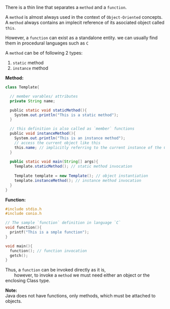 
There is a thin line that separates a `method` and a `function`.  

A `method` is almost always used in the context of `Object-Oriented` concepts.  
A `method` always contains an implecit reference of its asociated object called `this`.  

However, a `function` can exist as a standalone entity. we can usually find them in procedural languages such as `C`  

A `method` can be of following 2 types:  
1. `static` method
2. `instance` method

**Method:**  
```java
class Template{

  // member varables/ attributes
  private String name;

  public static void staticMethod(){
    System.out.println("This is a static method");
  }

  // this definition is also called as `member` functions
  public void instanceMethod(){
    System.out.println("This is an instance method");
    // access the current object like this
    this.name; // implicitly referring to the current instance of the Class
  }
  
  public static void main(String[] args){
    Template.staticMethod(); // static method invocation
    
    Template template = new Template(); // object instantiation
    template.instanceMethod(); // instance method invocation
  }
}
```
**Function:**  
```C
#include stdio.h
#include conio.h

// The sample `function` definition in language `C`
void function(){
  printf("This is a smple function");
}

void main(){
  function(); // function invocation
  getch();
}
```

Thus, a `function` can be invoked directly as it is,  
  however, to invoke a `method` we must need either an object or the enclosing Class type.  

**Note:**  
Java does not have functions, only methods, which must be attached to objects.  
